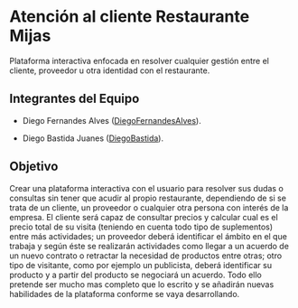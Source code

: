 # Atención al cliente Restaurante Mijas
Plataforma interactiva enfocada en resolver cualquier gestión entre el cliente, proveedor u otra identidad con el restaurante.
## Integrantes del Equipo
- Diego Fernandes Alves ([DiegoFernandesAlves](https://github.com/DiegoFernandesAlves)).

- Diego Bastida Juanes ([DiegoBastida](https://github.com/DiegoBastida)).
## Objetivo
Crear una plataforma interactiva con el usuario para resolver sus dudas o consultas sin tener que acudir al propio restaurante, dependiendo de si se trata de un cliente, un proveedor o cualquier otra persona con interés de la empresa. 
El cliente será capaz de consultar precios y calcular cual es el precio total de su visita (teniendo en cuenta todo tipo de suplementos) entre más actividades; un proveedor deberá identificar el ámbito en el que trabaja y según éste se realizarán actividades como llegar a un acuerdo de un nuevo contrato o retractar la necesidad de productos entre otras; otro tipo de visitante, como por ejemplo un publicista, deberá identificar su producto y a partir del producto se negociará un acuerdo. Todo ello pretende ser mucho mas completo que lo escrito y se añadirán nuevas habilidades de la plataforma conforme se vaya desarrollando.
